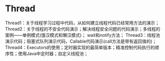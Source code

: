# Thread
Thread1：关于线程学习过程中代码，从如何建立线程代码已经常用方法的演示；
Thread2：关于线程的不安全代码演示；解决线程安全问题的代码演示；多线程的案例——单例模式(饿汉模式和懒汉模式)；
wait和notify方法；
Thread3：线程池演示代码；阻塞式队列演示代码，Callable代码演示(call方法是带有返回值的)；
Thread4：Executors的使用；定时器实现的最简单版本；精准控制代码执行的顺序性；使用Java中定时器；自定义线程池；
